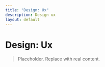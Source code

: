 ```yaml
---
title: "Design: Ux"
description: Design ux
layout: default
---
```


# Design: Ux

> Placeholder. Replace with real content.
